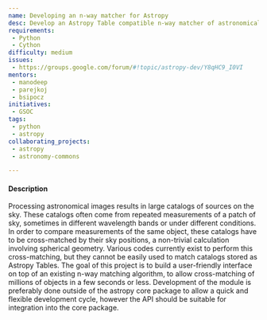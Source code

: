 ```yaml
---
name: Developing an n-way matcher for Astropy
desc: Develop an Astropy Table compatible n-way matcher of astronomical catalogues
requirements:
 - Python
 - Cython
difficulty: medium
issues:
 - https://groups.google.com/forum/#!topic/astropy-dev/Y8qHC9_I0VI
mentors:
 - manodeep
 - parejkoj
 - bsipocz
initiatives:
 - GSOC
tags:
 - python
 - astropy
collaborating_projects:
 - astropy
 - astronomy-commons

---
```


#### Description

Processing astronomical images results in large catalogs of sources on the
sky. These catalogs often come from repeated measurements of a patch of sky,
sometimes in different wavelength bands or under different conditions. In
order to compare measurements of the same object, these catalogs have to be
cross-matched by their sky positions, a non-trivial calculation involving
spherical geometry. Various codes currently exist to perform this
cross-matching, but they cannot be easily used to match catalogs stored as
Astropy Tables. The goal of this project is to build a user-friendly
interface on top of an existing n-way matching algorithm, to allow
cross-matching of millions of objects in a few seconds or less. Development
of the module is preferably done outside of the astropy core package to
allow a quick and flexible development cycle, however the API should be
suitable for integration into the core package.
